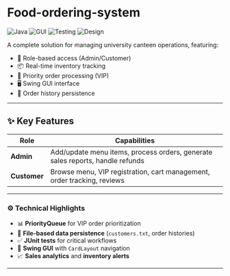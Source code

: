 # Food-ordering-system

![Java](https://img.shields.io/badge/Java-17-blue)
![GUI](https://img.shields.io/badge/GUI-Swing-orange)
![Testing](https://img.shields.io/badge/Testing-JUnit5-brightgreen)
![Design](https://img.shields.io/badge/Design-OOP-informational)

A complete solution for managing university canteen operations, featuring:

- 🔐 Role-based access (Admin/Customer)
- 📦 Real-time inventory tracking
- 🚀 Priority order processing (VIP)
- 🖥️ Swing GUI interface
- 💾 Order history persistence

---

## ✨ Key Features

| **Role**   | **Capabilities**                                                                 |
|------------|-----------------------------------------------------------------------------------|
| **Admin**  | Add/update menu items, process orders, generate sales reports, handle refunds    |
| **Customer** | Browse menu, VIP registration, cart management, order tracking, reviews         |

---

### ⚙️ Technical Highlights

- 📊 **PriorityQueue** for VIP order prioritization  
- 📁 **File-based data persistence** (`customers.txt`, order histories)  
- ✅ **JUnit tests** for critical workflows  
- 🧭 **Swing GUI** with `CardLayout` navigation  
- 📈 **Sales analytics** and **inventory alerts**

---
